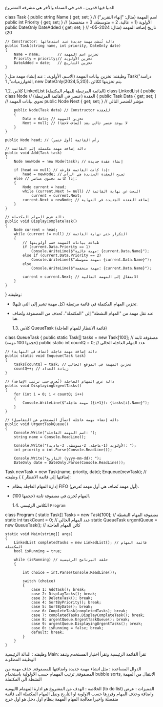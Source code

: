الدنيا فيها قمرين..
قمر في السماء والأخر هي مشرفة المشروع

class Task
{
public string Name { get; set; } // اسم المهمة (مثال: "إنهاء التقرير")
public int Priority { get; set; } // الأولوية (1 = عالية، 2 = متوسطة، 3 = منخفضة)
public DateOnly DateAdded { get; set; } // تاريخ إضافة المهمة (مثال: 2024-05-20)

    // Constructor: دالة تُنشئ مهمة جديدة عند استدعائها
    public Task(string name, int priority, DateOnly date)
    {
        Name = name;        // تخزين اسم المهمة
        Priority = priority;// تخزين الأولوية
        DateAdded = date;   // تخزين التاريخ
    }

}
وظيفته: تخزين بيانات المهمة (الاسم، الأولوية، : عند إنشاء مهمة مثل Task("دراسة الخوارزميات", 1, new DateOnly(2024,5,20))، يتم تخزينها ككائن.

1.2. كلاس LinkedList (القائمة المرتبطة للمهام المكتملة)
class LinkedList
{
public class Node // العقدة (عنصر في القائمة المرتبطة)
{
public Task Data { get; set; } // تحوي بيانات المهمة
public Node Next { get; set; } // مؤشر للعنصر التالي

        public Node(Task data) // Constructor للعقدة
        {
            Data = data; // تخزين المهمة
            Next = null; // لا يوجد عنصر تالي بعد (يُضاف لاحقاً)
        }
    }

    public Node head; // رأس القائمة (أول عنصر)

    // دالة إضافة مهمة مكتملة إلى القائمة
    public void Add(Task task)
    {
        Node newNode = new Node(task); // إنشاء عقدة جديدة

        if (head == null) // إذا كانت القائمة فارغة:
            head = newNode; // تصبح العقدة الجديدة هي الرأس
        else // إذا كانت تحتوي عناصر:
        {
            Node current = head;
            while (current.Next != null) // البحث عن نهاية القائمة
                current = current.Next;
            current.Next = newNode; // إضافة العقدة الجديدة في النهاية
        }
    }

    // دالة عرض المهام المكتملة
    public void DisplayCompleteTask()
    {
        Node current = head;
        while (current != null) // التكرار حتى نهاية القائمة
        {
            // طباعة بيانات المهمة حسب أولويتها
            if (current.Data.Priority == 1)
                Console.WriteLine($"مهمة عالية: {current.Data.Name}");
            else if (current.Data.Priority == 2)
                Console.WriteLine($"مهمة متوسطة: {current.Data.Name}");
            else
                Console.WriteLine($"مهمة منخفضة: {current.Data.Name}");

            current = current.Next; // الانتقال إلى المهمة التالية
        }
    }

}
وظيفته:

- تخزين المهام المكتملة في قائمة مرتبطة (كل مهمة تشير إلى التي تليها).
- عند نقل مهمة من "المهام النشطة" إلى "المكتملة"، تُحذف من المصفوفة وتُضاف هنا.

  1.3. كلاس QueueTask (قائمة الانتظار للمهام العاجلة)

class QueueTask
{
public static Task[] tasks = new Task[100]; // مصفوفة ثابتة (حجمها 100 مهمة)
public static int countQ = 0; // عدد المهام العاجلة الحالي

    // دالة إضافة مهمة عاجلة (تضاف في النهاية)
    public static void Enqueue(Task task)
    {
        tasks[countQ] = task; // تخزين المهمة في الموقع الحالي
        countQ++; // زيادة العداد
    }

    // دالة عرض المهام العاجلة (تُعرض حسب ترتيب الإضافة)
    public void DisplayingUrgentTasks()
    {
        for (int i = 0; i < countQ; i++)
        {
            Console.WriteLine($"مهمة عاجلة ({i+1}): {tasks[i].Name}");
        }
    }

    // دالة إنشاء مهمة عاجلة (تسأل المستخدم عن التفاصيل)
    public void UrgentTaskQueue()
    {
        Console.Write("اسم المهمة العاجلة: ");
        string name = Console.ReadLine();

        Console.Write("الأولوية (1-عاجلة، 2-متوسطة، 3-عادية): ");
        int priority = int.Parse(Console.ReadLine());

        Console.Write("التاريخ (yyyy-mm-dd): ");
        DateOnly date = DateOnly.Parse(Console.ReadLine());

Task newTask = new Task(name, priority, date);
Enqueue(newTask); // إضافتها إلى قائمة الانتظار
}
}
وظيفته:

- إدارة المهام العاجلة بنظام FIFO (أول مهمة تُضاف هي أول مهمة تُعرض).
- المهام تُخزن في مصفوفة ثابتة (حجمها 100).

  1.4. الكلاس الرئيسي `Program`

class Program
{
static Task[] Tasks = new Task[100]; // مصفوفة المهام النشطة
static int taskCount = 0; // عدد المهام الحالي
static QueueTask urgentQueue = new QueueTask(); // كائن المهام العاجلة

    static void Main(string[] args)
    {
        LinkedList completedTasks = new LinkedList(); // قائمة المهام المكتملة
        bool isRunning = true;

        while (isRunning) // حلقة البرنامج الرئيسية
        {

            int choice = int.Parse(Console.ReadLine());

            switch (choice)
            {
                case 1: AddTask(); break;
                case 2: DisplayTasks(); break;
                case 3: DeleteTask(); break;
                case 4: SortByPriority(); break;
                case 5: SortByDate(); break;
                case 6: CompleteTask(completedTasks); break;
                case 7: completedTasks.DisplayCompleteTask(); break;
                case 8: urgentQueue.UrgentTaskQueue(); break;
                case 9: urgentQueue.DisplayingUrgentTasks(); break;
                case 0: isRunning = false; break;
                default: break;
            }
        }
    }

وظيفته :
الدالة الرئيسية Main:
تقرأ القائمة الرئيسية وتقرأ اختيار المستخدم وتنفذ الوظيفة المطلوبة

الدوال المساعدة :
مثل انشاء مهمة جديدة واضافتها للمصفوفة, حذف مهمة من المصفوفة, ترتيب المهمام حسب الاولولية باستخدام bubble sorts, الانتقال من المهمة النشطة الى المكتملة

الخلاصة :
الهدف من المشروع هو ادارة المهمام االيومية (to do list)
المميزات :
عرض واضافة وحذف المهام وفرزها حسب الاولوية او التاريخ ونقل المهام المكتملة الى قائمة منفصلة واخيرا معالجة المهام المهمة بنظام اول دخل هو اول خرج
